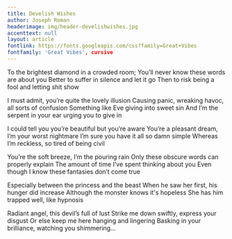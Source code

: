 ```yaml
---
title: Develish Wishes
author: Joseph Roman
headerimage: img/header-develishwishes.jpg
accenttext: null
layout: article
fontlink: https://fonts.googleapis.com/css?family=Great+Vibes
fontfamily: 'Great Vibes', cursive
---
```

To the brightest diamond in a crowded room;
You’ll never know these words are about you
Better to suffer in silence and let it go
Then to risk being a fool and letting shit show

I must admit, you’re quite the lovely illusion
Causing panic, wreaking havoc, all sorts of confusion
Something like Eve giving into sweet sin
And I’m the serpent in your ear urging you to give in

I could tell you you’re beautiful but you’re aware
You’re a pleasant dream, I’m your worst nightmare
I’m sure you have it all so damn simple
Whereas I’m reckless, so tired of being civil

You’re the soft breeze, I’m the pouring rain
Only these obscure words can properly explain
The amount of time I’ve spent thinking about you
Even though I know these fantasies don’t come true

Especially between the princess and the beast
When he saw her first, his hunger did increase
Although the monster knows it's hopeless
She has him trapped well, like hypnosis


Radiant angel, this devil’s full of lust
Strike me down swiftly, express your disgust
Or else keep me here hanging and lingering
Basking in your brilliance, watching you shimmering…
